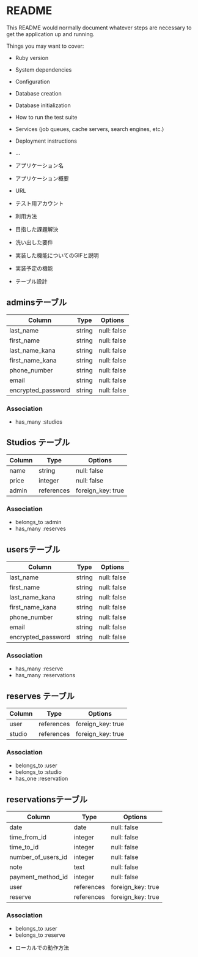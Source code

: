 # README

This README would normally document whatever steps are necessary to get the
application up and running.

Things you may want to cover:

* Ruby version

* System dependencies

* Configuration

* Database creation

* Database initialization

* How to run the test suite

* Services (job queues, cache servers, search engines, etc.)

* Deployment instructions

* ...

* アプリケーション名

* アプリケーション概要

* URL

* テスト用アカウント

* 利用方法

* 目指した課題解決

* 洗い出した要件

* 実装した機能についてのGIFと説明

* 実装予定の機能

* テーブル設計
## adminsテーブル

| Column             | Type       | Options           |
| ------------------ | ---------- | ----------------- |
| last_name          | string     | null: false       |
| first_name         | string     | null: false       |
| last_name_kana     | string     | null: false       |
| first_name_kana    | string     | null: false       |
| phone_number       | string     | null: false       |
| email              | string     | null: false       |
| encrypted_password | string     | null: false       |

### Association

- has_many :studios


## Studios テーブル

| Column             | Type       | Options           |
| ------------------ | ---------- | ----------------- |
| name               | string     | null: false       |
| price              | integer    | null: false       |
| admin              | references | foreign_key: true |

### Association

- belongs_to :admin
- has_many   :reserves


## usersテーブル

| Column             | Type       | Options           |
| ------------------ | ---------- | ----------------- |
| last_name          | string     | null: false       |
| first_name         | string     | null: false       |
| last_name_kana     | string     | null: false       |
| first_name_kana    | string     | null: false       |
| phone_number       | string     | null: false       |
| email              | string     | null: false       |
| encrypted_password | string     | null: false       |

### Association

- has_many :reserve
- has_many :reservations


## reserves テーブル

| Column             | Type       | Options           |
| ------------------ | ---------- | ----------------- |
| user               | references | foreign_key: true |
| studio             | references | foreign_key: true |

### Association

- belongs_to :user
- belongs_to :studio
- has_one    :reservation


## reservationsテーブル

| Column             | Type       | Options           |
| ------------------ | ---------- | ----------------- |
| date               | date       | null: false       |
| time_from_id       | integer    | null: false       |
| time_to_id         | integer    | null: false       |
| number_of_users_id | integer    | null: false       |
| note               | text       | null: false       |
| payment_method_id  | integer    | null: false       |
| user               | references | foreign_key: true |
| reserve            | references | foreign_key: true |

### Association

- belongs_to :user
- belongs_to :reserve

* ローカルでの動作方法